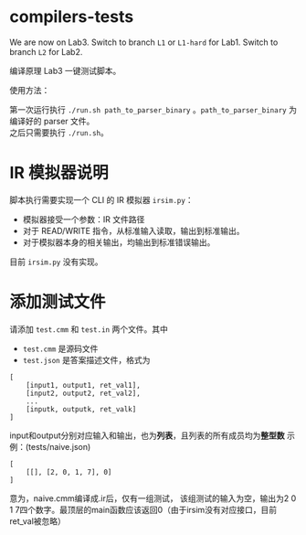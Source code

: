 # compilers-tests

We are now on Lab3. Switch to branch `L1` or `L1-hard` for Lab1. Switch to branch `L2` for Lab2.

编译原理 Lab3 一键测试脚本。

使用方法：

第一次运行执行 `./run.sh path_to_parser_binary` 。`path_to_parser_binary` 为编译好的 parser 文件。  
之后只需要执行 `./run.sh`。 

# IR 模拟器说明

脚本执行需要实现一个 CLI 的 IR 模拟器 `irsim.py`：

- 模拟器接受一个参数：IR 文件路径
- 对于 READ/WRITE 指令，从标准输入读取，输出到标准输出。
- 对于模拟器本身的相关输出，均输出到标准错误输出。

目前 `irsim.py` 没有实现。

# 添加测试文件

请添加 `test.cmm` 和 `test.in` 两个文件。其中

* `test.cmm` 是源码文件
* `test.json` 是答案描述文件，格式为

```
[
    [input1, output1, ret_val1],
    [input2, output2, ret_val2],
    ...
    [inputk, outputk, ret_valk]
]
```
input和output分别对应输入和输出，也为**列表**，且列表的所有成员均为**整型数**
示例：(tests/naive.json)
```
[
    [[], [2, 0, 1, 7], 0]
]
```
意为，naive.cmm编译成.ir后，仅有一组测试，
该组测试的输入为空，输出为2 0 1 7四个数字。最顶层的main函数应该返回0（由于irsim没有对应接口，目前ret_val被忽略）
